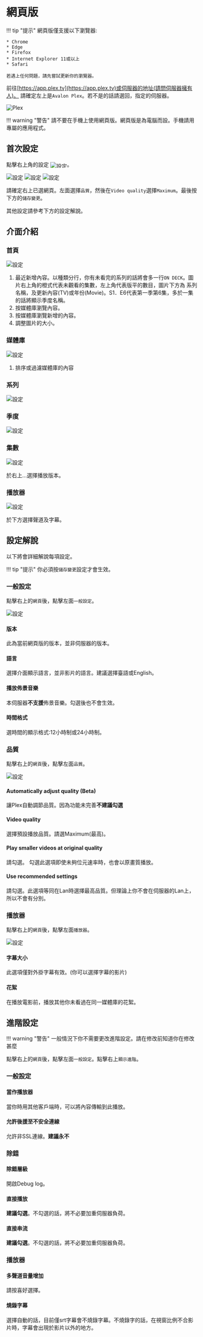 # 網頁版

!!! tip "提示"
    網頁版僅支援以下瀏覽器:
    
    * Chrome
    * Edge
    * Firefox
    * Internet Explorer 11或以上
    * Safari
    
    若遇上任何問題，請先嘗試更新你的瀏覽器。

前往[https://app.plex.tv](https://app.plex.tv)或伺服器的地址(請問伺服器擁有人)。
請確定左上是`Avalon Plex`。若不是的話請選回，指定的伺服器。

![Plex](img/web/001.jpg)

!!! warning "警告"
    請不要在手機上使用網頁版。網頁版是為電腦而設。手機請用專屬的應用程式。

## 首次設定

點擊右上角的設定
<img alt="設定" src="../img/settings_icon.png" style="vertical-align:middle;max-height:15px;display:inline;margin:auto;">。

![設定](img/web/002.jpg)
![設定](img/web/003.jpg)
![設定](img/web/004.jpg)

請確定右上已選網頁。左面選擇`品質`，然後在`Video quality`選擇`Maximum`。最後按下方的`儲存變更`。

其他設定請參考下方的設定解說。

## 介面介紹

### 首頁
![設定](img/web/005.jpg)

1. 最近新增內容。以種類分行，你有未看完的系列的話將會多一行`ON DECK`。圖片右上角的橙式代表未觀看的集數，左上角代表版平的數目，圖片下方為
系列名稱，及更新內容(TV)或年份(Movie)。S1．E6代表第一季第6集，多於一集的話將顯示季度名稱。
2. 按媒體庫瀏覽內容。
3. 按媒體庫瀏覽新增的內容。
4. 調整圖片的大小。

### 媒體庫
![設定](img/web/006.jpg)

1. 排序或過濾媒體庫的內容

### 系列
![設定](img/web/007.jpg)

### 季度
![設定](img/web/008.jpg)

### 集數
![設定](img/web/009.jpg)

於右上…選擇播放版本。

### 播放器
![設定](img/web/010.jpg)

於下方選擇聲道及字幕。

## 設定解說
以下將會詳細解說每項設定。

!!! tip "提示"
    你必須按`儲存變更`設定才會生效。

### 一般設定

點擊右上的`網頁`後，點擊左面`一般設定`。

![設定](img/007.png)

#### 版本

此為當前網頁版的版本，並非伺服器的版本。

#### 語言

選擇介面顯示語言，並非影片的語言。建議選擇臺語或English。

#### 播放佈景音樂

本伺服器**不支援**佈景音樂。勾選後也不會生效。

#### 時間格式

選時間的顯示格式:12小時制或24小時制。

### 品質

點擊右上的`網頁`後，點擊左面`品質`。

![設定](img/008.png)

#### Automatically adjust quality (Beta)

讓Plex自動調節品質。因為功能未完善**不建議勾選**

#### Video quality

選擇預設播放品質。請選Maximum(最高)。

#### Play smaller videos at original quality

請勾選。 勾選此選項即使未夠位元速率時，也會以原畫質播放。

#### Use recommended settings

請勾選。此選項等同在Lan時選擇最高品質。但理論上你不會在伺服器的Lan上，所以不會有分別。

### 播放器

點擊右上的`網頁`後，點擊左面`播放器`。

![設定](img/009.png)

#### 字幕大小

此選項僅對外掛字幕有效。(你可以選擇字幕的影片)

#### 花絮

在播放電影前，播放其他你未看過在同一媒體庫的花絮。

## 進階設定

!!! warning "警告"
    一般情況下你不需要更改進階設定。請在修改前知道你在修改甚麼

點擊右上的`網頁`後，點擊左面`一般設定`。點擊右上`顯示進階`。

### 一般設定

#### 當作播放器

當你時用其他客戶端時，可以將內容傳輸到此播放。

#### 允許後援至不安全連線

允許非SSL連線。**建議永不**

### 除錯

#### 除錯層級
開啟Debug log。

#### 直接播放
**建議勾選**。不勾選的話，將不必要加重伺服器負荷。

#### 直接串流
**建議勾選**。不勾選的話，將不必要加重伺服器負荷。

### 播放器

#### 多聲道音量增加

請按喜好選擇。

#### 燒錄字幕

選擇自動的話，目前僅srt字幕會不燒錄字幕。不燒錄字的話，在視窗比例不合影片時，字幕會出現於影片以外的地方。
